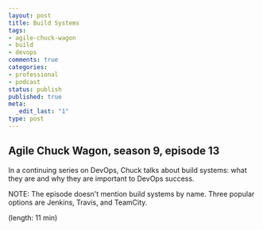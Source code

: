 ```yaml
---
layout: post
title: Build Systems
tags:
- agile-chuck-wagon
- build
- devops
comments: true
categories:
- professional
- podcast
status: publish
published: true
meta:
  _edit_last: "1"
type: post
---
```


## Agile Chuck Wagon, season 9, episode 13

In a continuing series on DevOps, Chuck talks about build systems: what they are and why they are important to DevOps success.  
  
NOTE: The episode doesn't mention build systems by name. Three popular options are Jenkins, Travis, and TeamCity.

  (length: 11 min)
